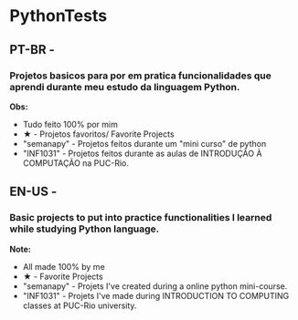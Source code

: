 # PythonTests
## PT-BR - 
### Projetos basicos para por em pratica funcionalidades que aprendi durante meu estudo da linguagem Python.
**Obs:**
- Tudo feito 100% por mim
- ★ - Projetos favoritos/ Favorite Projects
- "semanapy" - Projetos feitos durante um "mini curso" de python
- "INF1031" - Projetos feitos durante as aulas de INTRODUÇÃO À COMPUTAÇÃO na PUC-Rio.

## EN-US - 
### Basic projects to put into practice functionalities I learned while studying Python language.
**Note:**
- All made 100% by me
- ★ - Favorite Projects
- "semanapy" - Projets I've created during a online python mini-course.
- "INF1031" - Projets I've made during INTRODUCTION TO COMPUTING classes at PUC-Rio university.
